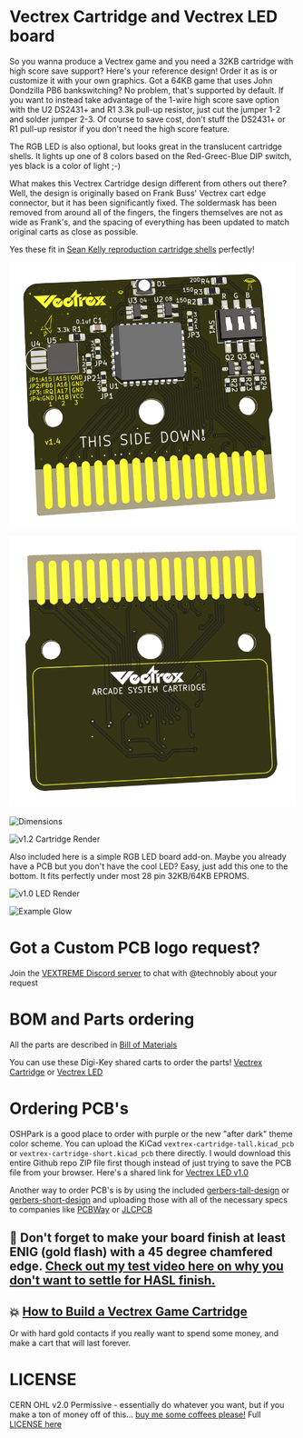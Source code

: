 Vectrex Cartridge and Vectrex LED board
===

So you wanna produce a Vectrex game and you need a 32KB cartridge with high score save support? Here's your reference design! Order it as is or customize it with your own graphics.  Got a 64KB game that uses John Dondzilla PB6 bankswitching?  No problem, that's supported by default.  If you want to instead take advantage of the 1-wire high score save option with the U2 DS2431+ and R1 3.3k pull-up resistor, just cut the jumper 1-2 and solder jumper 2-3. Of course to save cost, don't stuff the DS2431+ or R1 pull-up resistor if you don't need the high score feature.

The RGB LED is also optional, but looks great in the translucent cartridge shells.  It lights up one of 8 colors based on the Red-Greec-Blue DIP switch, yes black is a color of light ;-)

What makes this Vectrex Cartridge design different from others out there?  Well, the design is originally based on Frank Buss' Vectrex cart edge connector, but it has been significantly fixed.  The soldermask has been removed from around all of the fingers, the fingers themselves are not as wide as Frank's, and the spacing of everything has been updated to match original carts as close as possible.

Yes these fit in [Sean Kelly reproduction cartridge shells](http://www.vectrexmulti.com/order2.html#!/Vectrex-Empty-Cartridge-Shells/c/38886086/offset=0&sort=normal) perfectly!

![v1.4 Cartridge Short Render](images/vectrex-cartridge-short-v1.4-bot.png)

![v1.4 Cartridge Short Render](images/vectrex-cartridge-short-v1.4-top.png)

![Dimensions](images/vectrex-cartridge-dimensions.png)

![v1.2 Cartridge Render](images/vectrex-cartridge-tall-v1.2-render.gif)

Also included here is a simple RGB LED board add-on.  Maybe you already have a PCB but you don't have the cool LED? Easy, just add this one to the bottom.  It fits perfectly under most 28 pin 32KB/64KB EPROMS.

![v1.0 LED Render](images/vectrex-led-v1.0-render.gif)

![Example Glow](images/belugadreams.jpg)

Got a Custom PCB logo request?
===
Join the [VEXTREME Discord server](https://discord.gg/VDssGVJ) to chat with @technobly about your request

BOM and Parts ordering
===

All the parts are described in [Bill of Materials](bom/)

You can use these Digi-Key shared carts to order the parts!
[Vectrex Cartridge](https://www.digikey.com/short/z2vf9n) or
[Vectrex LED](https://www.digikey.com/short/z2vf4d)

Ordering PCB's
===

OSHPark is a good place to order with purple or the new "after dark" theme color scheme.  You can upload the KiCad `vextrex-cartridge-tall.kicad_pcb` or `vextrex-cartridge-short.kicad_pcb` there directly.  I would download this entire Github repo ZIP file first though instead of just trying to save the PCB file from your browser.  Here's a shared link for [Vectrex LED v1.0](https://oshpark.com/shared_projects/dIH6AJOJ)

Another way to order PCB's is by using the included [gerbers-tall-design](gerbers/vectrex-cartridge-tall-v1.2.zip) or [gerbers-short-design](gerbers/vectrex-cartridge-short-v1.4.zip) and uploading those with all of the necessary specs to companies like [PCBWay](https://www.pcbway.com) or [JLCPCB](https://jlcpcb.com)

## :pencil: **Don't forget to make your board finish at least ENIG (gold flash) with a 45 degree chamfered edge. [Check out my test video here on why you don't want to settle for HASL finish.](https://www.youtube.com/watch?v=6tANHqar0rI&ab_channel=PlayVectrex)**

## :boom: **[How to Build a Vectrex Game Cartridge](https://www.youtube.com/watch?v=CAzmB-9mdWY)**

Or with hard gold contacts if you really want to spend some money, and make a cart that will last forever.

LICENSE
===

CERN OHL v2.0 Permissive - essentially do whatever you want, but if you make a ton of money off of this... [buy me some coffees please!](https://buymeacoffee.com/XzUGYrhL3)  Full [LICENSE here](LICENSE)
